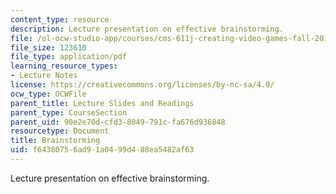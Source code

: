 ```yaml
---
content_type: resource
description: Lecture presentation on effective brainstorming.
file: /ol-ocw-studio-app/courses/cms-611j-creating-video-games-fall-2014/f64380756ad91a0499d488ea5482af63_MITCMS_611JF14_Brainstormin.pdf
file_size: 123610
file_type: application/pdf
learning_resource_types:
- Lecture Notes
license: https://creativecommons.org/licenses/by-nc-sa/4.0/
ocw_type: OCWFile
parent_title: Lecture Slides and Readings
parent_type: CourseSection
parent_uid: 90e2e70d-cfd3-8049-791c-fa676d936848
resourcetype: Document
title: Brainstorming
uid: f6438075-6ad9-1a04-99d4-88ea5482af63
---
```

Lecture presentation on effective brainstorming.